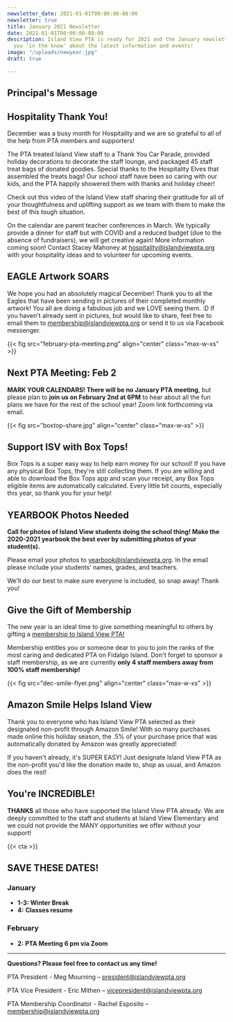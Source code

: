 ```yaml
---
newsletter_date: 2021-01-01T00:00:00-08:00
newsletter: true
title: January 2021 Newsletter
date: 2021-01-01T00:00:00-08:00
description: Island View PTA is ready for 2021 and the January newsletter will keep
  you 'in the know' about the latest information and events!
image: "/uploads/newyear.jpg"
draft: true

---
```

## Principal's Message

## Hospitality Thank You!

December was a busy month for Hospitality and we are so grateful to all of the help from PTA members and supporters!

The PTA treated Island View staff to a Thank You Car Parade, provided holiday decorations to decorate the staff lounge, and packaged 45 staff treat bags of donated goodies. Special thanks to the Hospitality Elves that assembled the treats bags! Our school staff have been so caring with our kids, and the PTA happily showered them with thanks and holiday cheer!

Check out this video of the Island View staff sharing their gratitude for all of your thoughtfulness and uplifting support as we team with them to make the best of this tough situation.

On the calendar are parent teacher conferences in March. We typically provide a dinner for staff but with COVID and a reduced budget (due to the absence of fundraisers), we will get creative again! More information coming soon! Contact Stacey Mahoney at [hospitality@islandviewpta.org](mailto:hospitality@islandviewpta.org) with your hospitality ideas and to volunteer for upcoming events.

## EAGLE Artwork SOARS

We hope you had an absolutely magical December! Thank you to all the Eagles that have been sending in pictures of their completed monthly artwork! You all are doing a fabulous job and we LOVE seeing them. :D If you haven't already sent in pictures, but would like to share, feel free to email them to [membership@islandviewpta.org](mailto:membership@islandviewpta.org) or send it to us via Facebook messenger.

{{< fig src="february-pta-meeting.png" align="center" class="max-w-xs" >}}

## Next PTA Meeting: Feb 2

**MARK YOUR CALENDARS! There will be no January PTA meeting**, but please plan to **join us on February 2nd at 6PM** to hear about all the fun plans we have for the rest of the school year! Zoom link forthcoming via email. 

{{< fig src="boxtop-share.jpg" align="center" class="max-w-xs" >}}

## Support ISV with Box Tops!

Box Tops is a super easy way to help earn money for our school! If you have any physical Box Tops, they're still collecting them. If you are willing and able to download the Box Tops app and scan your receipt, any Box Tops eligible items are automatically calculated. Every little bit counts, especially this year, so thank you for your help!

## YEARBOOK Photos Needed

**Call for photos of Island View students doing the school thing! Make the 2020-2021 yearbook the best ever by submitting photos of your student(s).**

Please email your photos to [yearbook@islandviewpta.org](mailto:yearbook@islandviewpta.org). In the email please include your students’ names, grades, and teachers.

We’ll do our best to make sure everyone is included, so snap away! Thank you!

## Give the Gift of Membership

The new year is an ideal time to give something meaningful to others by gifting a [membership to Island View PTA! ](https://www.islandviewpta.org/membership)

Membership entitles you or someone dear to you to join the ranks of the most caring and dedicated PTA on Fidalgo Island. Don't forget to sponsor a staff membership, as we are currently **only 4 staff members away from 100% staff membership!**

{{< fig src="dec-smile-flyer.png" align="center" class="max-w-xs" >}}

## Amazon Smile Helps Island View

Thank you to everyone who has Island View PTA selected as their designated non-profit through Amazon Smile! With so many purchases made online this holiday season, the .5% of your purchase price that was automatically donated by Amazon was greatly appreciated! 

If you haven't already, it's SUPER EASY! Just designate Island View PTA as the non-profit you'd like the donation made to, shop as usual, and Amazon does the rest!

## You're INCREDIBLE!

**THANKS** all those who have supported the Island View PTA already. We are deeply committed to the staff and students at Island View Elementary and we could not provide the MANY opportunities we offer without your support!

{{< cta >}}

## SAVE THESE DATES!

### January

* **1-3:  Winter Break**
* **4:**  **Classes resume**

### February

* **2:**  **PTA Meeting 6 pm via Zoom**

***

**Questions? Please feel free to contact us any time!**

PTA President - Meg Mourning – [president@islandviewpta.org](mailto:president@islandviewpta.org)

PTA Vice President - Eric Mithen – [vicepresident@islandviewpta.org](mailto:vicepresident@islandviewpta.org)

PTA Membership Coordinator - Rachel Esposito – [membership@islandviewpta.org](mailto:membership@islandviewpta.org)